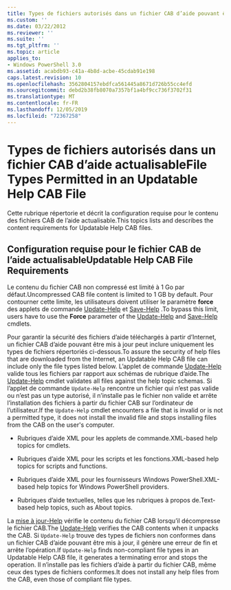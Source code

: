 ```yaml
---
title: Types de fichiers autorisés dans un fichier CAB d’aide pouvant être mis à jour | Microsoft Docs
ms.custom: ''
ms.date: 03/22/2012
ms.reviewer: ''
ms.suite: ''
ms.tgt_pltfrm: ''
ms.topic: article
applies_to:
- Windows PowerShell 3.0
ms.assetid: acabdb93-c41a-4b8d-acbe-45cdab91e198
caps.latest.revision: 10
ms.openlocfilehash: 3562804157ebdfca561445a8671d726b55cc4efd
ms.sourcegitcommit: debd2b38fb8070a7357bf1a4bf9cc736f3702f31
ms.translationtype: MT
ms.contentlocale: fr-FR
ms.lasthandoff: 12/05/2019
ms.locfileid: "72367258"
---
```

# <a name="file-types-permitted-in-an-updatable-help-cab-file"></a><span data-ttu-id="f20a3-102">Types de fichiers autorisés dans un fichier CAB d’aide actualisable</span><span class="sxs-lookup"><span data-stu-id="f20a3-102">File Types Permitted in an Updatable Help CAB File</span></span>

<span data-ttu-id="f20a3-103">Cette rubrique répertorie et décrit la configuration requise pour le contenu des fichiers CAB de l’aide actualisable.</span><span class="sxs-lookup"><span data-stu-id="f20a3-103">This topics lists and describes the content requirements for Updatable Help CAB files.</span></span>

## <a name="updatable-help-cab-file-requirements"></a><span data-ttu-id="f20a3-104">Configuration requise pour le fichier CAB de l’aide actualisable</span><span class="sxs-lookup"><span data-stu-id="f20a3-104">Updatable Help CAB File Requirements</span></span>

<span data-ttu-id="f20a3-105">Le contenu du fichier CAB non compressé est limité à 1 Go par défaut.</span><span class="sxs-lookup"><span data-stu-id="f20a3-105">Uncompressed CAB file content is limited to 1 GB by default.</span></span> <span data-ttu-id="f20a3-106">Pour contourner cette limite, les utilisateurs doivent utiliser le paramètre **force** des applets de commande [Update-Help](/powershell/module/Microsoft.PowerShell.Core/Update-Help) et [Save-Help](/powershell/module/Microsoft.PowerShell.Core/Save-Help) .</span><span class="sxs-lookup"><span data-stu-id="f20a3-106">To bypass this limit, users have to use the **Force** parameter of the [Update-Help](/powershell/module/Microsoft.PowerShell.Core/Update-Help) and [Save-Help](/powershell/module/Microsoft.PowerShell.Core/Save-Help) cmdlets.</span></span>

<span data-ttu-id="f20a3-107">Pour garantir la sécurité des fichiers d’aide téléchargés à partir d’Internet, un fichier CAB d’aide pouvant être mis à jour peut inclure uniquement les types de fichiers répertoriés ci-dessous.</span><span class="sxs-lookup"><span data-stu-id="f20a3-107">To assure the security of help files that are downloaded from the Internet, an Updatable Help CAB file can include only the file types listed below.</span></span> <span data-ttu-id="f20a3-108">L’applet de commande [Update-Help](/powershell/module/Microsoft.PowerShell.Core/Update-Help) valide tous les fichiers par rapport aux schémas de rubrique d’aide.</span><span class="sxs-lookup"><span data-stu-id="f20a3-108">The [Update-Help](/powershell/module/Microsoft.PowerShell.Core/Update-Help) cmdlet validates all files against the help topic schemas.</span></span> <span data-ttu-id="f20a3-109">Si l’applet de commande `Update-Help` rencontre un fichier qui n’est pas valide ou n’est pas un type autorisé, il n’installe pas le fichier non valide et arrête l’installation des fichiers à partir du fichier CAB sur l’ordinateur de l’utilisateur.</span><span class="sxs-lookup"><span data-stu-id="f20a3-109">If the `Update-Help` cmdlet encounters a file that is invalid or is not a permitted type, it does not install the invalid file and stops installing files from the CAB on the user's computer.</span></span>

- <span data-ttu-id="f20a3-110">Rubriques d’aide XML pour les applets de commande.</span><span class="sxs-lookup"><span data-stu-id="f20a3-110">XML-based help topics for cmdlets.</span></span>

- <span data-ttu-id="f20a3-111">Rubriques d’aide XML pour les scripts et les fonctions.</span><span class="sxs-lookup"><span data-stu-id="f20a3-111">XML-based help topics for scripts and functions.</span></span>

- <span data-ttu-id="f20a3-112">Rubriques d’aide XML pour les fournisseurs Windows PowerShell.</span><span class="sxs-lookup"><span data-stu-id="f20a3-112">XML-based help topics for Windows PowerShell providers.</span></span>

- <span data-ttu-id="f20a3-113">Rubriques d’aide textuelles, telles que les rubriques à propos de.</span><span class="sxs-lookup"><span data-stu-id="f20a3-113">Text-based help topics, such as About topics.</span></span>

<span data-ttu-id="f20a3-114">La [mise à jour-Help](/powershell/module/Microsoft.PowerShell.Core/Update-Help) vérifie le contenu du fichier CAB lorsqu’il décompresse le fichier CAB.</span><span class="sxs-lookup"><span data-stu-id="f20a3-114">The [Update-Help](/powershell/module/Microsoft.PowerShell.Core/Update-Help) verifies the CAB contents when it unpacks the CAB.</span></span> <span data-ttu-id="f20a3-115">Si `Update-Help` trouve des types de fichiers non conformes dans un fichier CAB d’aide pouvant être mis à jour, il génère une erreur de fin et arrête l’opération.</span><span class="sxs-lookup"><span data-stu-id="f20a3-115">If `Update-Help` finds non-compliant file types in an Updatable Help CAB file, it generates a terminating error and stops the operation.</span></span> <span data-ttu-id="f20a3-116">Il n’installe pas les fichiers d’aide à partir du fichier CAB, même ceux des types de fichiers conformes.</span><span class="sxs-lookup"><span data-stu-id="f20a3-116">It does not install any help files from the CAB, even those of compliant file types.</span></span>